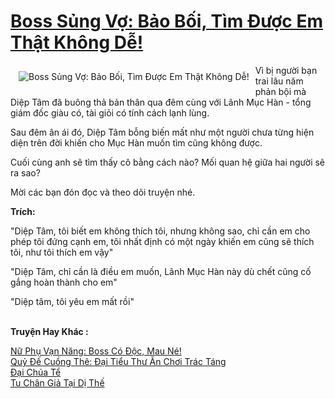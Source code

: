 <a href="https://utruyen.com/boss-sung-vo-bao-boi-tim-duoc-em-that-khong-de/14877/" title="Boss Sủng Vợ: Bảo Bối, Tìm Được Em Thật Không Dễ!"><h1>Boss Sủng Vợ: Bảo Bối, Tìm Được Em Thật Không Dễ!</h1></a><div style="display:table"><img align="right" style="float: left; padding: 10px;" src="https://utruyen.com/images/story/200x260/boss-sung-vo-bao-boi-tim-duoc-em-that-khong-de.jpg" alt="Boss Sủng Vợ: Bảo Bối, Tìm Được Em Thật Không Dễ!">Vì bị người bạn trai lâu năm phản bội mà Diệp Tâm đã buông thả bản thân qua đêm cùng với Lãnh Mục Hàn - tổng giám đốc giàu có, tài giỏi có tính cách lạnh lùng.<p></p>Sau đêm ân ái đó, Diệp Tâm bỗng biến mất như một người chưa từng hiện diện trên đời khiến cho Mục Hàn muốn tìm cũng không được.<p></p>Cuối cùng anh sẽ tìm thấy cô bằng cách nào? Mối quan hệ giữa hai người sẽ ra sao? <p></p>Mời các bạn đón đọc và theo dõi truyện nhé.<p></p><b>Trích:<p></p></b><p></p>"Diệp Tâm, tôi biết em không thích tôi, nhưng không sao, chỉ cần em cho phép tôi đứng cạnh em, tôi nhất định có một ngày khiến em cũng sẽ thích tôi, như tôi thích em vậy"<p></p>"Diệp Tâm, chỉ cần là điều em muốn, Lãnh Mục Hàn này dù chết cũng cố gắng hoàn thành cho em"<p></p>"Diệp tâm, tôi yêu em mất rồi"</div><p><br><b>Truyện Hay Khác :</b></p><a href="https://utruyen.com/nu-phu-van-nang-boss-co-doc-mau-ne/18727/" alt="Nữ Phụ Vạn Năng: Boss Có Độc, Mau Né!">Nữ Phụ Vạn Năng: Boss Có Độc, Mau Né!</a><br/><a href="https://truyenngontinhay.wordpress.com/2019/10/03/quy-de-cuong-the-dai-tieu-thu-an-choi-trac-tang/" alt="Quỷ Đế Cuồng Thê: Đại Tiểu Thư Ăn Chơi Trác Táng">Quỷ Đế Cuồng Thê: Đại Tiểu Thư Ăn Chơi Trác Táng</a><br/><a href="https://truyenhot2020.wordpress.com/2019/12/11/dai-chua-te/" alt="Đại Chúa Tể">Đại Chúa Tể</a><br/><a href="https://github.com/quanluxury/truyenhot/tree/master/truyenhay/1398/" alt="Tu Chân Giả Tại Dị Thế">Tu Chân Giả Tại Dị Thế</a><br/>